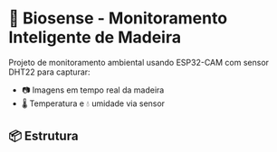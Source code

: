# 🌲 Biosense - Monitoramento Inteligente de Madeira

Projeto de monitoramento ambiental usando ESP32-CAM com sensor DHT22 para capturar:
- 📷 Imagens em tempo real da madeira
- 🌡️ Temperatura e 💧 umidade via sensor

## 📦 Estrutura

